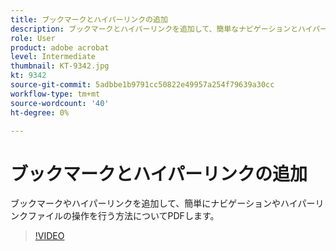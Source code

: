 ```yaml
---
title: ブックマークとハイパーリンクの追加
description: ブックマークとハイパーリンクを追加して、簡単なナビゲーションとハイパーリンクファイルの操作を実現する方法についてPDFします
role: User
product: adobe acrobat
level: Intermediate
thumbnail: KT-9342.jpg
kt: 9342
source-git-commit: 5adbbe1b9791cc50822e49957a254f79639a30cc
workflow-type: tm+mt
source-wordcount: '40'
ht-degree: 0%

---
```


# ブックマークとハイパーリンクの追加

ブックマークやハイパーリンクを追加して、簡単にナビゲーションやハイパーリンクファイルの操作を行う方法についてPDFします。

>[!VIDEO](https://video.tv.adobe.com/v/340837?hidetitle=true)